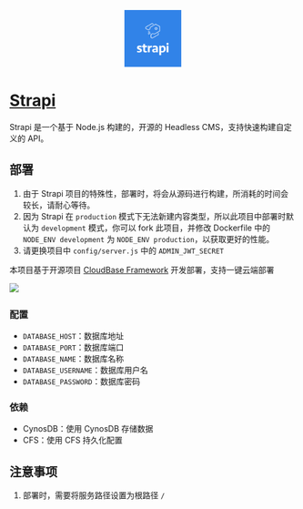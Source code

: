 <p align="center">
  <img height="100px" src="./logo.svg" />
</p>

# [Strapi](https://github.com/strapi/strapi)

Strapi 是一个基于 Node.js 构建的，开源的 Headless CMS，支持快速构建自定义的 API。

## 部署

1. 由于 Strapi 项目的特殊性，部署时，将会从源码进行构建，所消耗的时间会较长，请耐心等待。
2. 因为 Strapi 在 `production` 模式下无法新建内容类型，所以此项目中部署时默认为 `development` 模式，你可以 fork 此项目，并修改 Dockerfile 中的 `NODE_ENV development` 为 `NODE_ENV production`，以获取更好的性能。
3. 请更换项目中 `config/server.js` 中的 `ADMIN_JWT_SECRET`

本项目基于开源项目 [CloudBase Framework](https://github.com/Tencent/cloudbase-framework) 开发部署，支持一键云端部署

[![](https://main.qcloudimg.com/raw/67f5a389f1ac6f3b4d04c7256438e44f.svg)](https://console.cloud.tencent.com/tcb/env/index?action=CreateAndDeployCloudBaseProject&tdl_anchor=github&tdl_site=0&appUrl=https://github.com/TencentCloudBase-Marketplace/strapi)

### 配置

- `DATABASE_HOST`：数据库地址
- `DATABASE_PORT`：数据库端口
- `DATABASE_NAME`：数据库名称
- `DATABASE_USERNAME`：数据库用户名
- `DATABASE_PASSWORD`：数据库密码

### 依赖

- CynosDB：使用 CynosDB 存储数据
- CFS：使用 CFS 持久化配置

## 注意事项

1. 部署时，需要将服务路径设置为根路径 `/`
